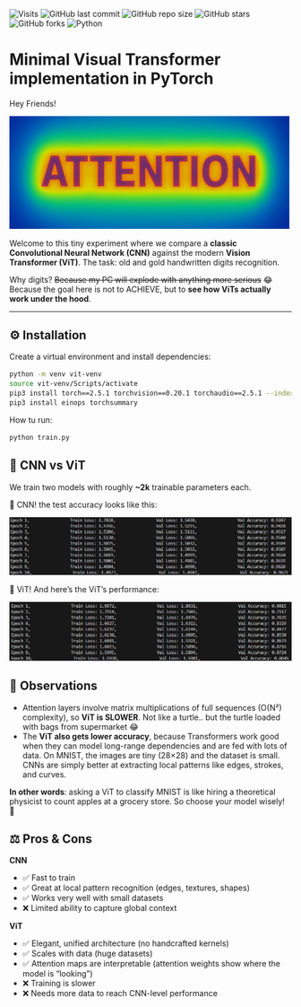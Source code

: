 ![Visits](https://api.visitorbadge.io/api/VisitorHit?user=Vitgracer&repo=vit-from-scratch&countColor=%237B1E7A)
![GitHub last commit](https://img.shields.io/github/last-commit/Vitgracer/vit-from-scratch?color=blue)
![GitHub repo size](https://img.shields.io/github/repo-size/Vitgracer/vit-from-scratch?color=green)
![GitHub stars](https://img.shields.io/github/stars/Vitgracer/vit-from-scratch?style=social)
![GitHub forks](https://img.shields.io/github/forks/Vitgracer/vit-from-scratch?style=social)
![Python](https://img.shields.io/badge/Python-3776AB.svg?logo=python&logoColor=white)

# Minimal Visual Transformer implementation in PyTorch
Hey Friends! 

<img src="resources/attention.png" width="500" />

Welcome to this tiny experiment where we compare a **classic Convolutional Neural Network (CNN)** against the modern **Vision Transformer (ViT)**.
The task: old and gold handwritten digits recognition.

Why digits? ~~Because my PC will explode with anything more serious~~ 😂 Because the goal here is not to ACHIEVE, but to **see how ViTs actually work under the hood**. 

---

## ⚙️ Installation  

Create a virtual environment and install dependencies:  

```bash
python -m venv vit-venv
source vit-venv/Scripts/activate
pip3 install torch==2.5.1 torchvision==0.20.1 torchaudio==2.5.1 --index-url https://download.pytorch.org/whl/cu124
pip3 install einops torchsummary
```

How tu run: 
```bash
python train.py
```

## 🥊 CNN vs ViT

We train two models with roughly **~2k** trainable parameters each.

🔵 CNN! the test accuracy looks like this:

![CNN](resources\cnn_training_result.png)

🔴 ViT! And here’s the ViT’s performance:

![VIT](resources\vit_training_result.png)

## 🤔 Observations
- Attention layers involve matrix multiplications of full sequences (O(N²) complexity), so **ViT is SLOWER**. Not like a turtle.. but the turtle loaded with bags from supermarket 😂
- The **ViT also gets lower accuracy**, because Transformers work good when they can model long-range dependencies and are fed with lots of data. On MNIST, the images are tiny (28×28) and the dataset is small. CNNs are simply better at extracting local patterns like edges, strokes, and curves.

**In other words**: asking a ViT to classify MNIST is like hiring a theoretical physicist to count apples at a grocery store. So choose your model wisely! 🧐

## ⚖️ Pros & Cons
**CNN** 
- ✅ Fast to train
- ✅ Great at local pattern recognition (edges, textures, shapes)
- ✅ Works very well with small datasets
- ❌ Limited ability to capture global context

**ViT**

- ✅ Elegant, unified architecture (no handcrafted kernels)
- ✅ Scales with data (huge datasets)
- ✅ Attention maps are interpretable (attention weights show where the model is “looking”)
- ❌ Training is slower
- ❌ Needs more data to reach CNN-level performance
